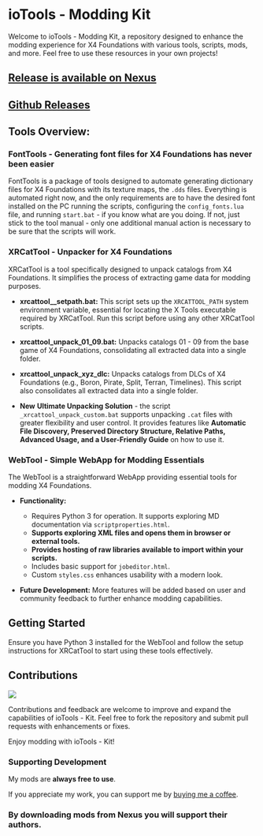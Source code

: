 # ioTools - Modding Kit

Welcome to ioTools - Modding Kit, a repository designed to enhance the modding experience for X4 Foundations with various tools, scripts, mods, and more. Feel free to use these resources in your own projects!

## [Release is available on Nexus](https://www.nexusmods.com/x4foundations/mods/1420?tab=description)
## [Github Releases](https://github.com/iomatix/ioTools-X4Foundations/releases)

## Tools Overview:

### FontTools - Generating font files for X4 Foundations has never been easier

FontTools is a package of tools designed to automate generating dictionary files for X4 Foundations with its texture maps, the `.dds` files.
Everything is automated right now, and the only requirements are to have the desired font installed on the PC running the scripts, configuring the `config_fonts.lua` file, and running `start.bat` - if you know what are you doing. If not, just stick to the tool manual - only one additional manual action is necessary to be sure that the scripts will work.

### XRCatTool - Unpacker for X4 Foundations

XRCatTool is a tool specifically designed to unpack catalogs from X4 Foundations. It simplifies the process of extracting game data for modding purposes.

- **xrcattool__setpath.bat:**
  This script sets up the `XRCATTOOL_PATH` system environment variable, essential for locating the X Tools executable required by XRCatTool. Run this script before using any other XRCatTool scripts.

- **xrcattool_unpack_01_09.bat:**
  Unpacks catalogs 01 - 09 from the base game of X4 Foundations, consolidating all extracted data into a single folder.

- **xrcattool_unpack_xyz_dlc:**
  Unpacks catalogs from DLCs of X4 Foundations (e.g., Boron, Pirate, Split, Terran, Timelines). This script also consolidates all extracted data into a single folder.

- **New** **Ultimate Unpacking Solution** - the script `_xrcattool_unpack_custom.bat` supports unpacking `.cat` files with greater flexibility and user control. It provides features like **Automatic File Discovery, Preserved Directory Structure, Relative Paths, Advanced Usage, and a User-Friendly Guide** on how to use it.

### WebTool - Simple WebApp for Modding Essentials

The WebTool is a straightforward WebApp providing essential tools for modding X4 Foundations.

- **Functionality:**
  - Requires Python 3 for operation. It supports exploring MD documentation via `scriptproperties.html`.
  - **Supports exploring XML files and opens them in browser or external tools.**
  - **Provides hosting of raw libraries available to import within your scripts.**
  - Includes basic support for `jobeditor.html`.
  - Custom `styles.css` enhances usability with a modern look.

- **Future Development:**
  More features will be added based on user and community feedback to further enhance modding capabilities.

## Getting Started

Ensure you have Python 3 installed for the WebTool and follow the setup instructions for XRCatTool to start using these tools effectively.

## Contributions

<a href="https://github.com/iomatix/ioTools-X4Foundations/graphs/contributors">
  <img src="https://contrib.rocks/image?repo=iomatix/ioTools-X4Foundations" />
</a>

Contributions and feedback are welcome to improve and expand the capabilities of ioTools - Kit. Feel free to fork the repository and submit pull requests with enhancements or fixes.

Enjoy modding with ioTools - Kit!

### Supporting Development

My mods are **always free to use**.

If you appreciate my work, you can support me by [buying me a coffee](https://buymeacoffee.com/iomatix).


### By downloading mods from Nexus you will support their authors.
